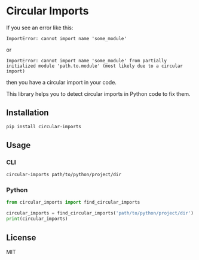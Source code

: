# Circular Imports

If you see an error like this:

```
ImportError: cannot import name 'some_module'
```

or 

```
ImportError: cannot import name 'some_module' from partially initialized module 'path.to.module' (most likely due to a circular import)
```

then you have a circular import in your code.

This library helps you to detect circular imports in Python code to fix them.

## Installation

```bash
pip install circular-imports
```

## Usage

### CLI

```bash
circular-imports path/to/python/project/dir
```

### Python

```python
from circular_imports import find_circular_imports

circular_imports = find_circular_imports('path/to/python/project/dir')
print(circular_imports)
```

## License

MIT